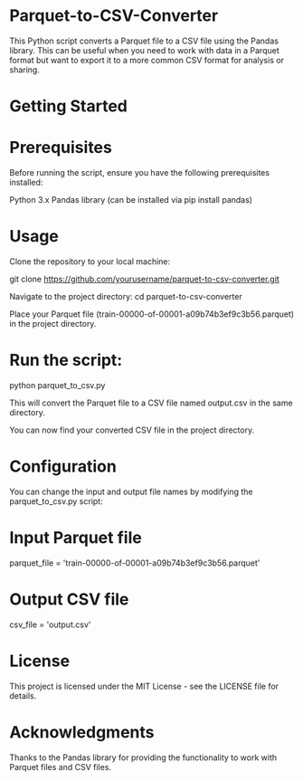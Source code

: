 # Parquet-to-CSV-Converter

This Python script converts a Parquet file to a CSV file using the Pandas library. This can be useful when you need to work with data in a Parquet format but want to export it to a more common CSV format for analysis or sharing.

# Getting Started
# Prerequisites
Before running the script, ensure you have the following prerequisites installed:

Python 3.x
Pandas library (can be installed via pip install pandas)
# Usage
Clone the repository to your local machine:

git clone https://github.com/yourusername/parquet-to-csv-converter.git

Navigate to the project directory:
cd parquet-to-csv-converter

Place your Parquet file (train-00000-of-00001-a09b74b3ef9c3b56.parquet) in the project directory.

# Run the script:

python parquet_to_csv.py

This will convert the Parquet file to a CSV file named output.csv in the same directory.

You can now find your converted CSV file in the project directory.

# Configuration

You can change the input and output file names by modifying the parquet_to_csv.py script:

# Input Parquet file
parquet_file = 'train-00000-of-00001-a09b74b3ef9c3b56.parquet'

# Output CSV file
csv_file = 'output.csv'

# License
This project is licensed under the MIT License - see the LICENSE file for details.

# Acknowledgments

Thanks to the Pandas library for providing the functionality to work with Parquet files and CSV files.











